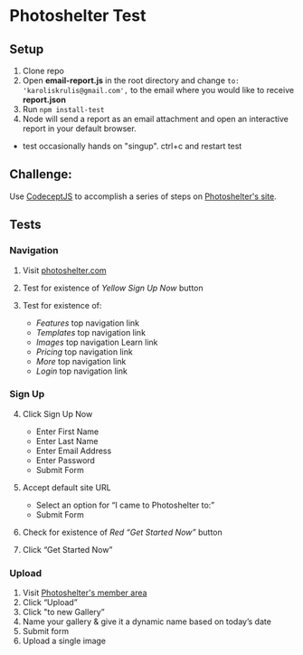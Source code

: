 # Photoshelter Test

## Setup

1. Clone repo 
2. Open __email-report.js__ in the root directory and change `to: 'karoliskrulis@gmail.com',` to the email where you would like to receive __report.json__
3. Run 	`npm install-test`
4. Node will send a report as an email attachment and open an interactive report in your default browser. 


* test occasionally hands on "singup". ctrl+c and restart test


## Challenge: 

Use [CodeceptJS](http://codecept.io/) to accomplish a series of steps on [Photoshelter's site](https://www.photoshelter.com/). 

## Tests

### Navigation

1. Visit [photoshelter.com](https://www.photoshelter.com/)
2. Test for existence of *Yellow Sign Up Now* button
3. Test for existence of:

    * *Features* top navigation link
    * *Templates* top navigation link
    * *Images* top navigation Learn link
    * *Pricing* top navigation link
    * *More* top navigation link
    * *Login* top navigation link


### Sign Up

4. Click Sign Up Now 

    * Enter First Name
    * Enter Last Name
    * Enter Email Address
    * Enter Password
    * Submit Form

5. Accept default site URL

    * Select an option for “I came to Photoshelter to:”
    * Submit Form


6. Check for existence of *Red “Get Started Now”* button
7. Click “Get Started Now”


### Upload

1. Visit [Photoshelter's member area](http://www.photoshelter.com/mem/home/)
2. Click “Upload”
3. Click "to new Gallery”
4. Name your gallery & give it a dynamic name based on today’s date
5. Submit form
6. Upload a single image

